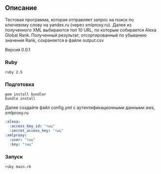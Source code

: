 ## Описание
Тестовая программа, которая отправляет запрос на поиск  по ключевому слову  на yandex.ru (через xmlproxy.ru). Далее из полученного XML выбираются топ 10 URL, по которым собирается Alexa Global Rank. Полученный результат, отсортированный по убыванию значения Rank,  сохраняется в файле output.csv

Версия 0.0.1 

### Ruby 
```
ruby 2.5
```

### Подготовка
```
gem install bundler
bundle install
```

Далее создайте файл config.yml с аутентификационными данными aws, xmlproxy.ru
```yaml
:alexa:
  :access_key_id: "тыц"
  :secret_access_key: "тыц"
:xmlproxy:
  :user: "тыц"
  :key: "тыц"

```
### Запуск
```
ruby main.rb
```